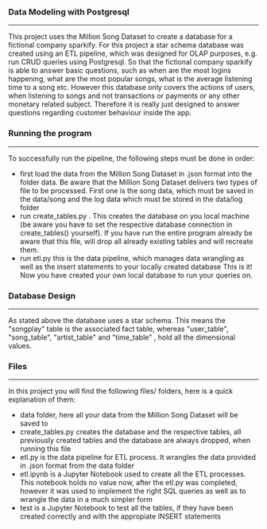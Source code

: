### Data Modeling with Postgresql
---
This project uses the Million Song Dataset to create a database for a fictional company sparkify. For this project a star schema database was created using an ETL pipeline, which was designed for OLAP purposes, e.g. run CRUD queries using Postgresql. So that the fictional company sparkify is able to answer basic questions, such as when are the most logins happening, what are the most popular songs, what is the average listening time to a song etc. 
However this database only covers the actions of users, when listening to songs and not transactions or payments or any other monetary related subject. Therefore it is really just designed to answer questions regarding customer behaviour inside the app.
### Running the program
---
To successfully run the pipeline, the following steps must be done in order:
- first load the data from the Million Song Dataset in .json format into the folder data. Be aware that the Million Song Dataset delivers two types of file to be processed. First one is the song data, which must be saved in the data/song and the log data which must be stored in the data/log folder
- run create_tables.py . This creates the database on you local machine (be aware you have to set the respective database connection in create_tables() yourself). If you have run the entire program already be aware that this file, will drop all already existing tables and will recreate them.
- run etl.py this is the data pipeline, which manages data wrangling as well as the insert statements to your locally created database
This is it! Now you have created your own local database to run your queries on.

### Database Design
---
As stated above the database uses a star schema. This means the "songplay" table is the associated fact table, whereas "user_table", "song_table", "artist_table" and "time_table" , hold all the dimensional values. 

### Files
---
In this project you will find the following files/ folders, here is a quick explanation of them:
- data folder, here all your data from the Million Song Dataset will be saved to
- create_tables.py creates the database and the respective tables, all previously created tables and the database are always dropped, when running this file
- etl.py is the data pipeline for ETL process. It wrangles the data provided in .json format from the data folder
- etl.ipynb is a Jupyter Notebook used to create all the ETL processes. This notebook holds no value now, after the etl.py was completed, however it was used to implement the right SQL queries as well as to wrangle the data in a much simpler form
- test is a Jupyter Notebook to test all the tables, if they have been created correctly and with the appropiate INSERT statements
